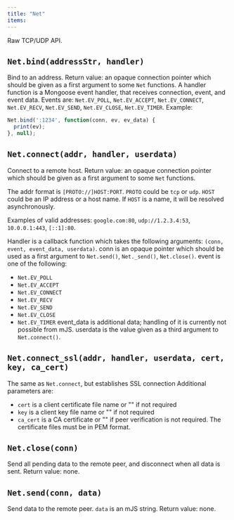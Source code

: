 ```yaml
---
title: "Net"
items:
---
```


Raw TCP/UDP API.



## **`Net.bind(addressStr, handler)`**
Bind to an address. Return value:
an opaque connection pointer which should be given as a first argument to
some `Net` functions. A handler function is a Mongoose event
handler, that receives connection, event, and event data. Events are:
`Net.EV_POLL`, `Net.EV_ACCEPT`, `Net.EV_CONNECT`, `Net.EV_RECV`,
`Net.EV_SEND`, `Net.EV_CLOSE`, `Net.EV_TIMER`. Example:
```javascript
Net.bind(':1234', function(conn, ev, ev_data) {
  print(ev);
}, null);
```



## **`Net.connect(addr, handler, userdata)`**
Connect to a remote host.
Return value: an opaque connection pointer which should be given as a first argument to
some `Net` functions.

The addr format is `[PROTO://]HOST:PORT`. `PROTO` could be `tcp` or
`udp`. `HOST` could be an IP address or a host name. If `HOST` is a name,
it will be resolved asynchronously.

Examples of valid addresses: `google.com:80`, `udp://1.2.3.4:53`,
`10.0.0.1:443`, `[::1]:80`.

Handler is a callback function which takes the following arguments:
`(conn, event, event_data, userdata)`.
conn is an opaque pointer which should be used as a first argument to
`Net.send()`, `Net._send()`, `Net.close()`.
event is one of the following:
- `Net.EV_POLL`
- `Net.EV_ACCEPT`
- `Net.EV_CONNECT`
- `Net.EV_RECV`
- `Net.EV_SEND`
- `Net.EV_CLOSE`
- `Net.EV_TIMER`
event_data is additional data; handling of it is currently not possible
from mJS.
userdata is the value given as a third argument to `Net.connect()`.



## **`Net.connect_ssl(addr, handler, userdata, cert, key, ca_cert)`**
The same as `Net.connect`, but establishes SSL connection
Additional parameters are:
- `cert` is a client certificate file name or "" if not required
- `key` is a client key file name or "" if not required
- `ca_cert` is a CA certificate or "" if peer verification is not required.
The certificate files must be in PEM format.



## **`Net.close(conn)`**
Send all pending data to the remote peer,
and disconnect when all data is sent.
Return value: none.



## **`Net.send(conn, data)`**
Send data to the remote peer. `data` is an mJS string.
Return value: none.

